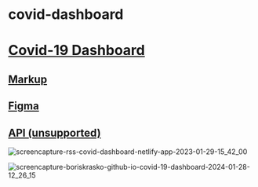 # covid-dashboard

# [Covid-19 Dashboard](https://rss-covid-dashboard.netlify.app/)
## [Markup](https://boriskrasko.github.io/covid-19-dashboard/)
## [Figma](https://www.figma.com/file/ORyDt8ZnsBjQh1fmNudRPG/Covid-Dashboard?t=94Ajc6ALv0zjHhFN-6)
## [API (unsupported)](https://covid19api.com/)

![screencapture-rss-covid-dashboard-netlify-app-2023-01-29-15_42_00](https://user-images.githubusercontent.com/59699177/215333936-66ea4934-970f-4c1f-bd34-998c4544c1d5.png)

![screencapture-boriskrasko-github-io-covid-19-dashboard-2024-01-28-12_26_15](https://github.com/boriskrasko/covid-19-dashboard/assets/59699177/dc85901f-1ef3-4e0e-8f92-67077106fe1a)
